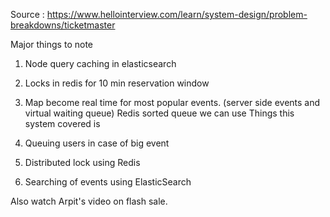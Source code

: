 
Source :  https://www.hellointerview.com/learn/system-design/problem-breakdowns/ticketmaster

Major things to note

1) Node query caching in elasticsearch
2) Locks in redis for 10 min reservation window
3) Map become real time for most popular events. (server side events and virtual waiting queue) Redis sorted queue we can use
Things this system covered is

1) Queuing users in case of big event
2) Distributed lock using Redis
3) Searching of events using ElasticSearch

Also watch Arpit's video on flash sale.